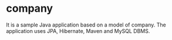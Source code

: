 # company
It is a sample Java application based on a model of company. The application uses JPA, Hibernate, Maven and MySQL DBMS.
